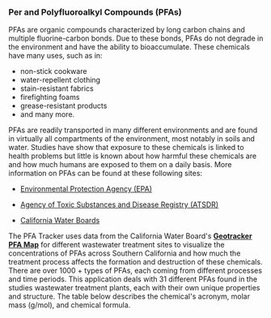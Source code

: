


### Per and Polyfluoroalkyl Compounds (PFAs)


PFAs are organic compounds characterized by long carbon chains and multiple fluorine-carbon bonds. 
Due to these bonds, PFAs do not degrade in the environment and have the ability to bioaccumulate. These chemicals have many uses, such as in:

- non-stick cookware
- water-repellent clothing
- stain-resistant fabrics
- firefighting foams
- grease-resistant products
- and many more. 

PFAs are readily transported in many different environments and are found in virtually all compartments of the environment, most notably in soils and water. Studies have show that exposure to these chemicals is linked to health problems but little is known about how harmful these chemicals are and how much humans are exposed to them on a daily basis. More information on PFAs can be found at these following sites:

- [Environmental Protection Agency (EPA)](https://www.epa.gov/pfas/pfas-explained)
 
- [Agency of Toxic Substances and Disease Registry (ATSDR)](https://www.atsdr.cdc.gov/pfas/health-effects/overview.html#:~:text=PFAS%20are%20man%2Dmade%20chemicals,grease%2C%20water%2C%20and%20oil)

- [California Water Boards](https://www.waterboards.ca.gov/pfas/background.html)


The PFA Tracker uses data from the California Water Board's **[Geotracker PFA Map](https://geotracker.waterboards.ca.gov/map/pfas_map)** for different wastewater treatment sites to visualize the concentrations of PFAs across Southern California and how much the treatment process affects the formation and destruction of these chemicals. There are over 1000 + types of PFAs, each coming from different processes and time periods. This application deals with 31 different PFAs found in the studies wastewater treatment plants, each with their own unique properties and structure. The table below describes the chemical's acronym, molar mass (g/mol), and chemical formula.



